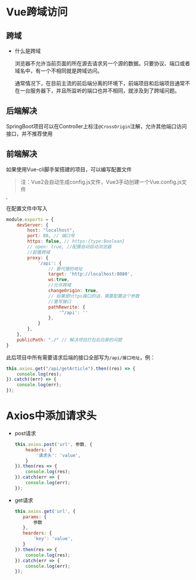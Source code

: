 # Vue跨域访问



## 跨域

* 什么是跨域

    浏览器不允许当前页面的所在源去请求另一个源的数据。只要协议、端口或者域名中，有一个不相同就是跨域访问。

    通常情况下，在目前主流的前后端分离的环境下，前端项目和后端项目通常不在一台服务器下，并且所监听的端口也并不相同，就涉及到了跨域问题。



## 后端解决

SpringBoot项目可以在Controller上标注`@CrossOrigin`注解，允许其他端口访问接口，并不推荐使用



## 前端解决

如果使用Vue-cli脚手架搭建的项目，可以编写配置文件

> 注：Vue2会自动生成config.js文件，Vue3手动创建一个Vue.config.js文件

<img src="http://101.133.134.12:8079/Vue/%E8%B7%A8%E5%9F%9F-%E9%85%8D%E7%BD%AE%E6%96%87%E4%BB%B6.png" style="zoom:25%;" />

在配置文件中写入

``` js
module.exports = {
    devServer: {
        host: "localhost",
        port: 80, // 端口号
        https: false, // https:{type:Boolean}
        // open: true, //配置自动启动浏览器
        //配置跨域
        proxy: {
            '/api': {
                // 要代理的地址
                target: 'http://localhost:8080',
                ws:true,
                //允许跨域
                changeOrigin: true,
                // 如果是https接口的话，需要配置这个参数
                //重写接口
                pathRewrite: {
                    '^/api': ''
                },
            }
        },
    },
    publicPath: "./" // 解决项目打包后白屏的问题
}
```

此后项目中所有需要请求后端的接口全部写为`/api/接口地址`，例：

``` js
this.axios.get("/api/getArticle").then((res) => {
    console.log(res);
}).catch((err) => {
    console.log(err);
});
```





# Axios中添加请求头

* post请求

    ``` js
    this.axios.post('url', 参数, {
        headers: {
            '请求头': 'value',
        }
    }).then(res => {
        console.log(res);
    }).catch(err => {
        console.log(err);
    });
    ```

* get请求

    ``` js
    this.axios.get('url', {
       params: {
           参数
       },
       hearders: {
           'key': 'value',
       }
    }).then(res => {
        console.log(res);
    }).catch(err => {
        console.log(err);
    });
    ```

    